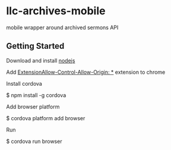 # llc-archives-mobile
mobile wrapper around archived sermons API

## Getting Started

Download and install <a href="https://nodejs.org/download/">nodejs</a>

Add <a href="https://chrome.google.com/webstore/detail/allow-control-allow-origi/nlfbmbojpeacfghkpbjhddihlkkiljbi?utm_source=chrome-ntp-icon">ExtensionAllow-Control-Allow-Origin: *</a> extension to chrome

Install cordova

  $ npm install -g cordova
  
Add browser platform

  $ cordova platform add browser
  
Run

  $ cordova run browser
